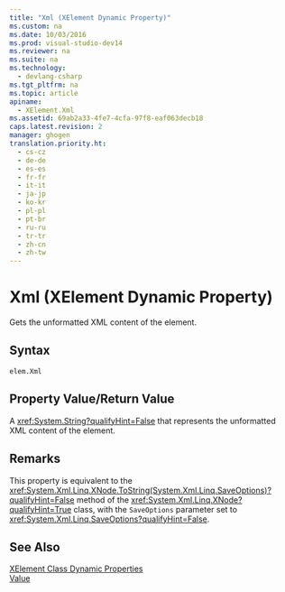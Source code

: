 ```yaml
---
title: "Xml (XElement Dynamic Property)"
ms.custom: na
ms.date: 10/03/2016
ms.prod: visual-studio-dev14
ms.reviewer: na
ms.suite: na
ms.technology: 
  - devlang-csharp
ms.tgt_pltfrm: na
ms.topic: article
apiname: 
  - XElement.Xml
ms.assetid: 69ab2a33-4fe7-4cfa-97f8-eaf063decb18
caps.latest.revision: 2
manager: ghogen
translation.priority.ht: 
  - cs-cz
  - de-de
  - es-es
  - fr-fr
  - it-it
  - ja-jp
  - ko-kr
  - pl-pl
  - pt-br
  - ru-ru
  - tr-tr
  - zh-cn
  - zh-tw
---
```

# Xml (XElement Dynamic Property)
Gets the unformatted XML content of the element.  
  
## Syntax  
  
```  
elem.Xml  
```  
  
## Property Value/Return Value  
 A <xref:System.String?qualifyHint=False> that represents the unformatted XML content of the element.  
  
## Remarks  
 This property is equivalent to the <xref:System.Xml.Linq.XNode.ToString(System.Xml.Linq.SaveOptions)?qualifyHint=False> method of the <xref:System.Xml.Linq.XNode?qualifyHint=True> class, with the `SaveOptions` parameter set to <xref:System.Xml.Linq.SaveOptions?qualifyHint=False>.  
  
## See Also  
 [XElement Class Dynamic Properties](../VS_IDE/XElement-Class-Dynamic-Properties.md)   
 [Value](../VS_IDE/Value--XElement-Dynamic-Property-.md)